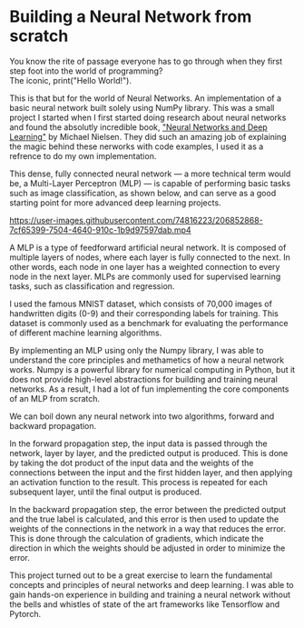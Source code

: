 # Building a Neural Network from scratch

You know the rite of passage everyone has to go through when they first step foot into the world of programming?  
The iconic, print("Hello World!").

This is that but for the world of Neural Networks. An implementation of a basic neural network built solely using NumPy library. This was a small project I started when I first started doing research about neural networks and found the absolutly incredible book, ["Neural Networks and Deep Learning"](http://neuralnetworksanddeeplearning.com/) by Michael Nielsen. They did such an amazing job of explaining the magic behind these nerworks with code examples, I used it as a refrence to do my own implementation.

This dense, fully connected neural network — a more technical term would be, a Multi-Layer Perceptron (MLP) — is capable of performing basic tasks such as image classification, as shown below, and can serve as a good starting point for more advanced deep learning projects.
 
https://user-images.githubusercontent.com/74816223/206852868-7cf65399-7504-4640-910c-1b9d97597dab.mp4  

A MLP is a type of feedforward artificial neural network. It is composed of multiple layers of nodes, where each layer is fully connected to the next. In other words, each node in one layer has a weighted connection to every node in the next layer. MLPs are commonly used for supervised learning tasks, such as classification and regression.

I used the famous MNIST dataset, which consists of 70,000 images of handwritten digits (0-9) and their corresponding labels for training. This dataset is commonly used as a benchmark for evaluating the performance of different machine learning algorithms.

By implementing an MLP using only the Numpy library, I was able to understand the core principles and methametics of how a neural network works. Numpy is a powerful library for numerical computing in Python, but it does not provide high-level abstractions for building and training neural networks. As a result, I had a lot of fun implementing the core components of an MLP from scratch.

We can boil down any neural network into two algorithms, forward and backward propagation.

In the forward propagation step, the input data is passed through the network, layer by layer, and the predicted output is produced. This is done by taking the dot product of the input data and the weights of the connections between the input and the first hidden layer, and then applying an activation function to the result. This process is repeated for each subsequent layer, until the final output is produced.

In the backward propagation step, the error between the predicted output and the true label is calculated, and this error is then used to update the weights of the connections in the network in a way that reduces the error. This is done through the calculation of gradients, which indicate the direction in which the weights should be adjusted in order to minimize the error.

This project turned out to be a great exercise to learn the fundamental concepts and principles of neural networks and deep learning. I was able to gain hands-on experience in building and training a neural network without the bells and whistles of state of the art frameworks like Tensorflow and Pytorch.

